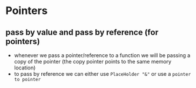 # Pointers

## pass by value and pass by reference (for pointers)
- whenever we pass a pointer/reference to a function we will be passing a copy of the pointer (the copy pointer points to the same memory location)
- to pass by reference we can either use `PlaceHolder "&"` or use a `pointer to pointer` 